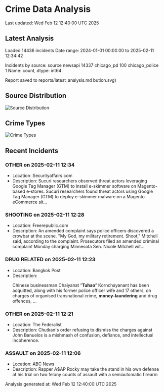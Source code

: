 # Crime Data Analysis
Last updated: Wed Feb 12 12:40:00 UTC 2025

## Latest Analysis

Loaded 14438 incidents
Date range: 2024-01-01 00:00:00 to 2025-02-11 12:34:42

Incidents by source:
source
newsapi           14337
chicago_pd          100
chicago_police        1
Name: count, dtype: int64

Report saved to reports/latest_analysis.md
bution.svg)

## Source Distribution
![Source Distribution](images/source_distribution.svg)

## Crime Types
![Crime Types](images/crime_types.svg)

## Recent Incidents

### OTHER on 2025-02-11 12:34
- Location: Securityaffairs.com
- Description: Sucuri researchers observed threat actors leveraging Google Tag Manager (GTM) to install e-skimmer software on Magento-based e-stores. Sucuri researchers found threat actors using Google Tag Manager (GTM) to deploy e-skimmer malware on a Magento eCommerce sit…


### SHOOTING on 2025-02-11 12:28
- Location: Freerepublic.com
- Description: An amended complaint says police officers discovered a crowbar at the scene. "My God, my military retirement. Shoot," Mitchell said, according to the complaint. Prosecutors filed an amended criminal complaint Monday charging Minnesota Sen. Nicole Mitchell wit…


### DRUG RELATED on 2025-02-11 12:23
- Location: Bangkok Post
- Description: <p>Chinese businessman Chaiyanat &ldquo;<strong>Tuhao</strong>&rdquo; Kornchayanant has been acquitted, along with his former police officer wife and 17 others, on charges of organised transnational crime, <strong>money-laundering</strong> and drug offences, …


### OTHER on 2025-02-11 12:21
- Location: The Federalist
- Description: Chutkan's order refusing to dismiss the charges against John Banuelos is a mishmash of confusion, defiance, and intellectual incoherence.


### ASSAULT on 2025-02-11 12:06
- Location: ABC News
- Description: Rapper A$AP Rocky may take the stand in his own defense at his trial on two felony counts of assault with a semiautomatic firearm

Analysis generated at: Wed Feb 12 12:40:00 UTC 2025
